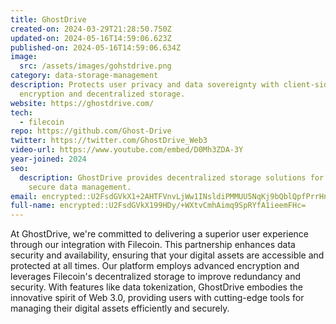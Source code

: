 ```yaml
---
title: GhostDrive
created-on: 2024-03-29T21:28:50.750Z
updated-on: 2024-05-16T14:59:06.623Z
published-on: 2024-05-16T14:59:06.634Z
image:
  src: /assets/images/gohstdrive.png
category: data-storage-management
description: Protects user privacy and data sovereignty with client-side
  encryption and decentralized storage.
website: https://ghostdrive.com/
tech:
  - filecoin
repo: https://github.com/Ghost-Drive
twitter: https://twitter.com/GhostDrive_Web3
video-url: https://www.youtube.com/embed/D0Mh3ZDA-3Y
year-joined: 2024
seo:
  description: GhostDrive provides decentralized storage solutions for
    secure data management.
email: encrypted::U2FsdGVkX1+2AHTFVnvLjWw1INsldiPMMUU5NqKj9bQblQpfPrrHnh1XOSmApCkr
full-name: encrypted::U2FsdGVkX199HDy/+WXtvCmhAimq9SpRYfA1ieemFHc=
---
```


At GhostDrive, we're committed to delivering a superior user experience through our integration with Filecoin. This partnership enhances data security and availability, ensuring that your digital assets are accessible and protected at all times. Our platform employs advanced encryption and leverages Filecoin's decentralized storage to improve redundancy and security. With features like data tokenization, GhostDrive embodies the innovative spirit of Web 3.0, providing users with cutting-edge tools for managing their digital assets efficiently and securely.
